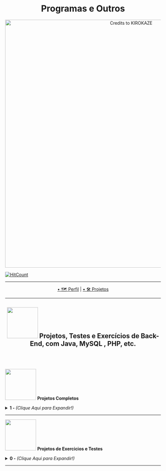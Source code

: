 <h1 align="center">Programas e Outros</h1>

<p align="center">
  <img width="800" src="https://64.media.tumblr.com/1f52b709b7f0ebbda06e13adfb34a485/c579477dafa3b162-2e/s1280x1920/16b474b27928b212186d438d347bfaf2d6532d40.gifv" alt="Credits to KIROKAZE"
</P>
<br>
  
[![HitCount](http://hits.dwyl.com/Guilherme-G-Cadilhe/Guilherme-G-Cadlihe.svg)](http://hits.dwyl.com/Guilherme-G-Cadilhe/Guilherme-G-Cadlihe)

---

<p align="center">
  <a href="https://github.com/Guilherme-G-Cadilhe">• 🗺 Perfil</a> |
   <a href="https://github.com/Guilherme-G-Cadilhe/Projetos">• 🛠️ Projetos</a> 
</p>

---
<h2 align="center">
<img width="100" src="https://cdn.pixilart.com/photos/large/bc43803dd8b5d8c.png"> Projetos, Testes e Exercícios de Back-End, com Java, MySQL , PHP, etc.
  </h2>


<br><br><br>
<img width="100" src="https://i.imgur.com/c3p3xxu.png"> <b>Projetos Completos </b>
<details>
  <summary> <b>1 - </b>  <i>(Clique Aqui para Expandir!)</i> </summary>
  <br>
  
 ### 1- 🗂️ Snake

<img width="480" src="https://media.giphy.com/media/5Lil7S6iVLgjCIGBc0/giphy.gif"> 

> <a href="https://www.evernote.com/l/As-SNNwUxUBGWayFx52XEzqMMQtp-xWatqY/"> 🧱 Fotos/Gifs</a> <br>
- **Descrição:** *Criando um jogo Snake em Java, utilizando o Eclipse IDE, aprendendo como funciona de modo geral o Java, e entendendo como é feito programas nele.*

<br>

</details>


---
<img width="100" src="https://i.imgur.com/2vK0KFH.png"> <b> Projetos de Exercicios e Testes </b>
<details>
  <summary> <b>0 - </b><i>(Clique Aqui para Expandir!)</i> </summary>
  <br>
  
 </details>
 
---
